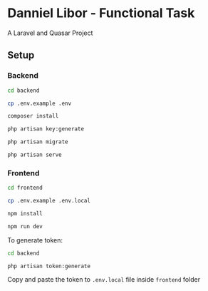 # Danniel Libor - Functional Task

A Laravel and Quasar Project

## Setup

### Backend

```bash
cd backend

cp .env.example .env

composer install

php artisan key:generate

php artisan migrate

php artisan serve
```

### Frontend

```bash
cd frontend

cp .env.example .env.local

npm install

npm run dev
```

To generate token:

```bash
cd backend

php artisan token:generate
```

Copy and paste the token to `.env.local` file inside `frontend` folder
